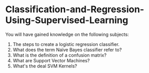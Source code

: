 # Classification-and-Regression-Using-Supervised-Learning

You will have gained knowledge on the following subjects:
1. The steps to create a logistic regression classifier.
2. What does the term Naïve Bayes classifier refer to?
3. What is the definition of a confusion matrix?
4. What are Support Vector Machines?
5. What's the deal SVM Kernels?
